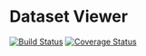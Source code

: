 # Dataset Viewer
[![Build Status](https://travis-ci.org/DMSC-Instrument-Data/dataset_viewer.svg?branch=master)](https://travis-ci.org/DMSC-Instrument-Data/dataset_viewer)
[![Coverage Status](https://coveralls.io/repos/github/DMSC-Instrument-Data/dataset_viewer/badge.svg?branch=master)](https://coveralls.io/github/DMSC-Instrument-Data/dataset_viewer?branch=master)
